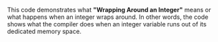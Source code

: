 This code demonstrates what **"Wrapping Around an Integer"** means or what happens when an integer wraps around. In other words, the code shows what the compiler does when an integer variable runs out of its dedicated memory space.
